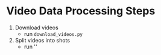 # Video Data Processing Steps

1. Download videos
    - run `download_videos.py`
2. Split videos into shots
    - run ''